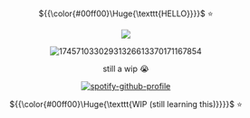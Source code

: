 <severely-new-to-this>
<p align="center"> ${{\color{#00ff00}\Huge{\texttt{HELLO}}}}$ ⭐</p>

<div align="center">

  ![](https://komarev.com/ghpvc/?username=Soul-StarCollective&color=000000)
</div>

<div align="center">
 
![17457103302931326613370171167854](https://github.com/user-attachments/assets/159d207e-2979-48e1-86d6-21257c6a260e)

still a wip 😭
  

[^1]:[(https://open.spotify.com/user/31t6iahnmjtxuosnnwfe3dhwkcsa?si=4JTg4ga7QimpMi56UOJsiA)]

<div align="center">

[![spotify-github-profile](https://spotify-github-profile.kittinanx.com/api/view?uid=31t6iahnmjtxuosnnwfe3dhwkcsa&cover_image=true&theme=default&show_offline=false&background_color=121212&interchange=false&bar_color=00ffff)](https://github.com/kittinan/spotify-github-profile)

 <p align="center"> ${{\color{#00ff00}\Huge{\texttt{WIP (still learning this)}}}}$ ⭐</p>
